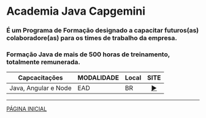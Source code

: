 # Academia Java Capgemini

### É um Programa de Formação designado a capacitar futuros(as) colaboradore(as) para os times de trabalho da empresa.
### Formação Java de mais de 500 horas de treinamento, totalmente remunerada.
    
|Capcacitações| MODALIDADE |Local| SITE |
|------|------|------|------|
|Java, Angular e Node|EAD|BR|<div align="center">[▶️](https://capgemini.proway.com.br/)</div>|

---
[PÁGINA INICIAL](https://github.com/seiler-emerson/Programas_Capacitacao_Dev)